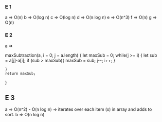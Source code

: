 ### E 1
a => O(n)
b => O(log n)
c => O(log n)
d => O(n log n)
e => O(n^3)
f => O(n)
g => O(n)

### E 2
a => 

maxSubtraction(a, i = 0; j = a.length)
{
    let maxSub = 0;
    while(j >= i)
    {
        let sub = a[j]-a[i];
        if (sub > maxSub){
            maxSub = sub;
            j--;
            i++;
        }
        
    }
    return maxSub;
}

## E 3
a => O(n^2) - O(n log n) => iterates over each item (x) in array and adds to sort.
b => O(n log n) 